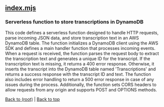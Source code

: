 ## [index.mjs](index.mjs)

### Serverless function to store transcriptions in DynamoDB

This code defines a serverless function designed to handle HTTP requests, parse incoming JSON data, and store transcription text in an AWS DynamoDB table. The function initializes a DynamoDB client using the AWS SDK and defines a main handler function that processes incoming events. When a request is received, the function parses the request body to extract the transcription text and generates a unique ID for the transcript. If the transcription text is missing, it returns a 400 error response. Otherwise, it inserts the transcript into the DynamoDB table named 'Transcriptions' and returns a success response with the transcript ID and text. The function also includes error handling to return a 500 error response in case of any issues during the process. Additionally, the function sets CORS headers to allow requests from any origin and supports POST and OPTIONS methods.

[Back to (root)](#root) | [Back to top](#table-of-contents)

